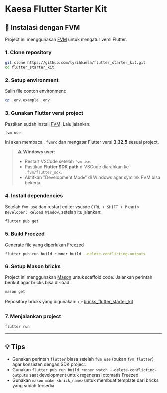 # Kaesa Flutter Starter Kit

## 🚀 Instalasi dengan FVM

Project ini menggunakan [FVM](https://fvm.app/) untuk mengatur versi Flutter.

### 1. Clone repository

```bash
git clone https://github.com/lyrihkaesa/flutter_starter_kit.git
cd flutter_starter_kit
```

### 2. Setup environment

Salin file contoh environment:

```bash
cp .env.example .env
```

### 3. Gunakan Flutter versi project

Pastikan sudah install [FVM](https://fvm.app/docs/getting_started/installation).
Lalu jalankan:

```bash
fvm use
```

Ini akan membaca `.fvmrc` dan mengatur Flutter versi **3.32.5** sesuai project.

> ⚠️ **Windows user**:
>
> - Restart VSCode setelah `fvm use`.
> - Pastikan **Flutter SDK path** di VSCode diarahkan ke `.fvm/flutter_sdk`.
> - Aktifkan "Development Mode" di Windows agar symlink FVM bisa bekerja.

### 4. Install dependencies

Setelah `fvm use` dan restart editor vscode `CTRL + SHIFT + P` cari `> Developer: Reload Window`, setelah itu jalankan:

```bash
flutter pub get
```

### 5. Build Freezed

Generate file yang diperlukan Freezed:

```bash
flutter pub run build_runner build --delete-conflicting-outputs
```

### 6. Setup Mason bricks

Project ini menggunakan [Mason](https://pub.dev/packages/mason_cli) untuk scaffold code.
Jalankan perintah berikut agar bricks bisa di-load:

```bash
mason get
```

Repository bricks yang digunakan:
👉 [bricks_flutter_starter_kit](https://github.com/lyrihkaesa/bricks_flutter_starter_kit)

### 7. Menjalankan project

```bash
flutter run
```

---

## 💡 Tips

- Gunakan perintah `flutter` biasa setelah `fvm use` (bukan `fvm flutter`) agar konsisten dengan SDK project.
- Gunakan `flutter pub run build_runner watch --delete-conflicting-outputs` saat development untuk regenerasi otomatis Freezed.
- Gunakan `mason make <brick_name>` untuk membuat template dari bricks yang sudah tersedia.
